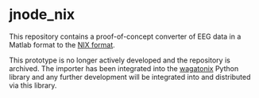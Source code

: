 # jnode_nix

This repository contains a proof-of-concept converter of EEG data in a Matlab format
 to the [NIX format](https://github.com/G-Node/nix).

This prototype is no longer actively developed and the repository is archived. The importer has 
been integrated into the [wagatonix](https://github.com/G-Node/wagatonix) Python library 
and any further development will be integrated into and distributed via this library.
